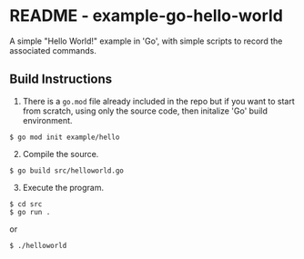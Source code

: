 # README - example-go-hello-world

A simple "Hello World!" example in 'Go', with simple scripts to record the associated commands.

 ## Build Instructions

 1. There is a `go.mod` file already included in the repo but if you want to start from scratch, using only the source code, then initalize 'Go' build environment. 

 
```
$ go mod init example/hello
```
2. Compile the source.
```
$ go build src/helloworld.go
``` 

3. Execute the program.
```
$ cd src
$ go run .
```
or 
```
$ ./helloworld
```
